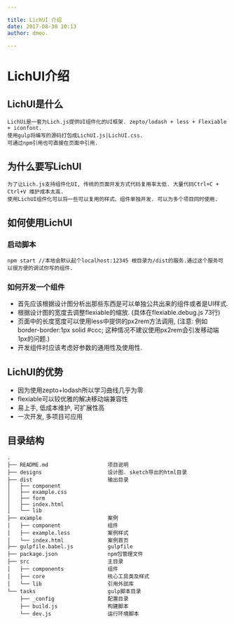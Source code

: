 ```yaml
---

title: LichUI 介绍
date: 2017-08-30 10:13
author: dmoo.

---
```


# LichUI介绍

## LichUI是什么
```
LichUi是一套为Lich.js提供UI组件化的UI框架. zepto/lodash + less + Flexiable + iconfont.
使用gulp将编写的源码打包成LichUI.js|LichUI.css. 
可通过npm引用也可直接在页面中引用.
```

## 为什么要写LichUI
```
为了让Lich.js支持组件化UI, 传统的页面开发方式代码复用率太低. 大量代码Ctrl+C + Ctrl+V 维护成本太高.
使用LichUI组件化可以将一些可以复用的样式、组件单独开发. 可以为多个项目同时使用. 
```

## 如何使用LichUI

### 启动脚本
```shell
npm start //本地会默认起个localhost:12345 根目录为/dist的服务.通过这个服务可以很方便的调试你写的组件.
```

### 如何开发一个组件
- 首先应该根据设计图分析出那些东西是可以单独公共出来的组件或者是UI样式.
- 根据设计图的宽度去调整flexiable的缩放. (具体在flexiable.debug.js 73行)
- 页面中的长度宽度可以使用less中提供的px2rem方法调用, (注意: 例如 border-border:1px solid #ccc; 这种情况不建议使用px2rem会引发移动端1px的问题.)
- 开发组件时应该考虑好参数的通用性及使用性.

## LichUI的优势

- 因为使用zepto+lodash所以学习曲线几乎为零
- flexiable可以较优雅的解决移动端兼容性
- 易上手, 低成本维护, 可扩展性高
- 一次开发, 多项目可应用


## 目录结构
```
.
├── README.md                   项目说明
├── designs                     设计图. sketch导出的html目录
├── dist                        输出目录
│   ├── component
│   ├── example.css
│   ├── form
│   ├── index.html
│   └── lib
├── example                     案例
│   ├── component               组件
│   ├── example.less            案例样式
│   └── index.html              案例首页
├── gulpfile.babel.js           gulpfile
├── package.json                npm包管理文件
├── src                         主目录
│   ├── components              组件
│   ├── core                    核心工具类及样式
│   └── lib                     引用外部库
└── tasks                       gulp脚本目录
    ├── _config                 配置目录
    ├── build.js                构建脚本
    └── dev.js                  运行环境脚本
```